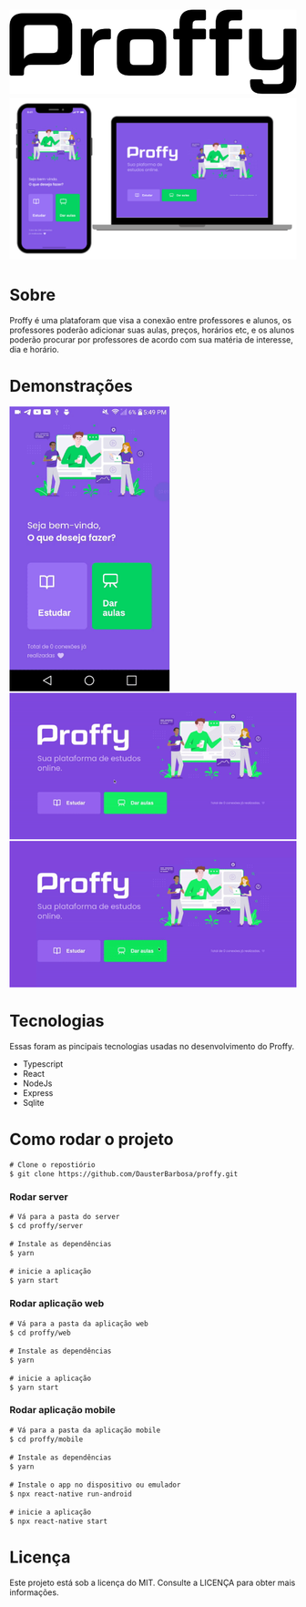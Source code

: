 <h1 align="center">
  <img src=".github/logo.svg"} alt="proffy">
  <img src=".github/design.png"} alt="proffy">
</h1>

# Sobre
<p>
Proffy é uma plataforam que visa a conexão entre professores e alunos, os professores poderão adicionar suas aulas, preços, horários etc,
e os alunos poderão procurar por professores de acordo com sua matéria de interesse, dia e horário.
</p>

# Demonstrações
<img src="https://github.com/DausterBarbosa/Proffy/blob/master/.github/proffymobile.gif?raw=true" height="500"/>
<img src="https://github.com/DausterBarbosa/Proffy/blob/master/.github/shearchproffy.gif?raw=true"/>
<img src="https://github.com/DausterBarbosa/Proffy/blob/master/.github/proffyweb.gif?raw=true"/>

# Tecnologias
<p>
Essas foram as pincipais tecnologias usadas no desenvolvimento do Proffy.
</p>
<ul>
  <li>Typescript</li>
  <li>React</li>
  <li>NodeJs</li>
  <li>Express</li>
  <li>Sqlite</li>
</ul>

# Como rodar o projeto

```
# Clone o repostiório
$ git clone https://github.com/DausterBarbosa/proffy.git
```

### Rodar server
```
# Vá para a pasta do server
$ cd proffy/server

# Instale as dependências
$ yarn

# inicie a aplicação
$ yarn start
```
### Rodar aplicação web
```
# Vá para a pasta da aplicação web
$ cd proffy/web

# Instale as dependências
$ yarn

# inicie a aplicação
$ yarn start
```
### Rodar aplicação mobile
```
# Vá para a pasta da aplicação mobile
$ cd proffy/mobile

# Instale as dependências
$ yarn

# Instale o app no dispositivo ou emulador
$ npx react-native run-android

# inicie a aplicação
$ npx react-native start
```
# Licença
<p>
Este projeto está sob a licença do MIT. Consulte a LICENÇA para obter mais informações.
</p>
